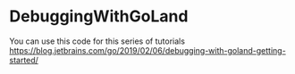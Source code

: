 # DebuggingWithGoLand

You can use this code for this series of tutorials https://blog.jetbrains.com/go/2019/02/06/debugging-with-goland-getting-started/ 
